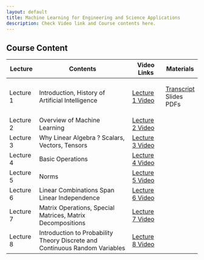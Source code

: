 ```yaml
---
layout: default
title: Machine Learning for Engineering and Science Applications
description: Check Video link and Course contents here.
---
```


## Course Content

<table>
<thead>
<tr>
<th>Lecture</th>
<th>Contents</th>
  <th>Video Links</th>
  <th>Materials</th>
</tr>
</thead>
<tbody>
<tr>
<td>Lecture 1</td>
<td>Introduction, History of Artificial Intelligence</td>
  <td><a href="https://youtu.be/w1v-uQthcXs">Lecture 1 Video</a></td>
<td><p><a href="https://drive.google.com/drive/folders/1v7Qtk46F1g8k8lVuoPf7KqDjYJq1MhSp">Transcript</a><br>
  Slides<br>
  PDFs</p></td>
</tr>
  <tr>
  <td>Lecture 2</td>
<td>Overview of Machine Learning</td>
  <td><a href="https://youtu.be/whSKA8aO6xQ">Lecture 2 Video</a></td>
<td></td>
</tr>
  <tr>
<td>Lecture 3</td>
<td>Why Linear Algebra ? Scalars, Vectors, Tensors</td>
  <td><a href="https://youtu.be/NDq_VaZ3iSQ">Lecture 3 Video</a></td>
<td></td>
</tr>
   <tr>
<td>Lecture 4</td>
<td>Basic Operations</td>
  <td><a href="https://youtu.be/zoAFy_6-k1M">Lecture 4 Video</a></td>
<td></td>
</tr>
   <tr>
<td>Lecture 5</td>
<td>Norms</td>
  <td><a href="https://youtu.be/af3wvva1dus">Lecture 5 Video</a></td>
<td></td>
</tr>
   <tr>
<td>Lecture 6</td>
<td>Linear Combinations Span Linear Independence</td>
  <td><a href="https://youtu.be/I4zAY8NiI_o">Lecture 6 Video</a></td>
<td></td>
</tr>
   <tr>
<td>Lecture 7</td>
<td>Matrix Operations, Special Matrices, Matrix Decompositions</td>
  <td><a href="https://youtu.be/p_ADPkATAGA">Lecture 7 Video</a></td>
<td></td>
</tr>
   <tr>
<td>Lecture 8</td>
<td>Introduction to Probability Theory Discrete and Continuous Random Variables</td>
  <td><a href="https://youtu.be/cp7_ZF2kNi4">Lecture 8 Video</a></td>
<td></td>
</tr>
</tbody>
</table>



